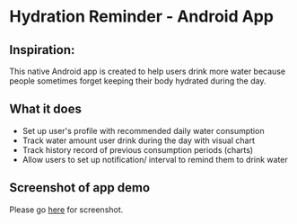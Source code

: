# Hydration Reminder - Android App
## Inspiration:
This native Android app is created to help users drink more water because people sometimes forget keeping their body hydrated during the day.
## What it does
- Set up user's profile with recommended daily water consumption
- Track water amount user drink during the day with visual chart
- Track history record of previous consumption periods (charts)
- Allow users to set up notification/ interval to remind them to drink water
## Screenshot of app demo
Please go [here](https://github.com/alvinnguyen0312/HydrationReminder/tree/master/Activity%20Screenshot) for screenshot.



